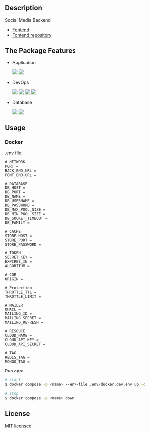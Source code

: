 ## Description

Social Media Backend
 - [Fontend](#)
 - [Fontend repository](https://github.com/HoangBaoPhuc369/Facebook_Clone_Frontend)

## The Package Features

- Application

    ![](https://img.shields.io/badge/-Nest-000?style=for-the-badge&logo=NestJs&logoColor=E0234E)
    ![](https://img.shields.io/badge/-TypeScript-2F74C0?style=for-the-badge&logo=TypeScript&logoColor=fff)

- DevOps

    ![](https://img.shields.io/badge/-Docker-2496ED?style=for-the-badge&logo=Docker&logoColor=fff)
    ![](https://img.shields.io/badge/-ESLint-4B32C3?style=for-the-badge&logo=ESLint&logoColor=fff)
    ![](https://img.shields.io/badge/-Prettier-1A2B34?style=for-the-badge&logo=Prettier&logoColor=fff)
    ![](https://img.shields.io/badge/-Jest-C21325?style=for-the-badge&logo=Jest&logoColor=fff)

- Database

    ![](https://img.shields.io/badge/-MongoDB-fff?style=for-the-badge&logo=MongoDB&logoColor=001E2B)
    ![](https://img.shields.io/badge/-Redis-E74C3C?style=for-the-badge&logo=Redis&logoColor=fff)

## Usage

### Docker

.env file:

```.env
# NETWORK
PORT = 
BACK_END_URL =
FONT_END_URL =

# DATABASE
DB_HOST = 
DB_PORT = 
DB_NAME =
DB_USERNAME = 
DB_PASSWORD = 
DB_MAX_POOL_SIZE = 
DB_MIN_POOL_SIZE = 
DB_SOCKET_TIMEOUT = 
DB_FAMILY = 

# CACHE
STORE_HOST = 
STORE_PORT = 
STORE_PASSWORD = 

# TOKEN
SECRET_KEY = 
EXPIRES_IN = 
ALGORITHM = 

# COR
ORIGIN = 

# Protection
THROTTLE_TTL = 
THROTTLE_LIMIT = 

# MAILER
EMAIL =
MAILING_ID =
MAILING_SECRET =
MAILING_REFRESH =

# RESOUCE
CLOUD_NAME =
CLOUD_API_KEY = 
CLOUD_API_SECRET = 

# TAG
REDIS_TAG =
MONGO_TAG =
```

Run app:

```bash
# start
$ docker compose -p <name> --env-file .env/docker.dev.env up -d

# stop
$ docker compose -p <name> down
```

## License

[MIT licensed](https://github.com/MinhLuan-GD/social-media-backend/blob/main/LICENSE)
